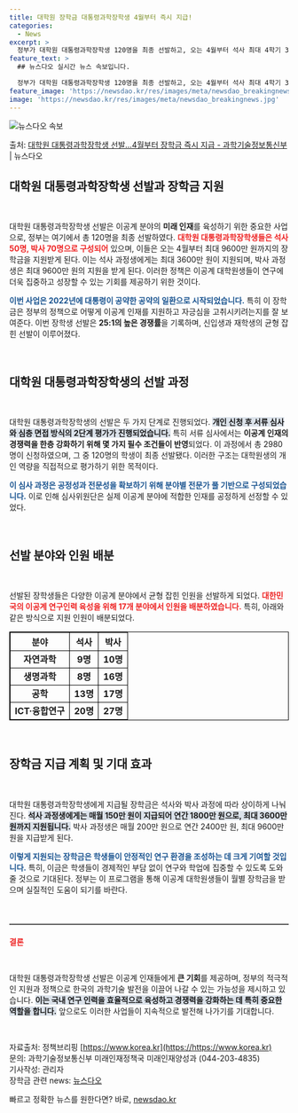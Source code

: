```yaml
---
title: 대학원 장학금 대통령과학장학생 4월부터 즉시 지급!
categories:
  - News
excerpt: >
  정부가 대학원 대통령과학장학생 120명을 최종 선발하고, 오는 4월부터 석사 최대 4학기 3600만원, 박사…
feature_text: >
  ## 뉴스다오 실시간 뉴스 속보입니다.

  정부가 대학원 대통령과학장학생 120명을 최종 선발하고, 오는 4월부터 석사 최대 4학기 3600만원, 박사…
feature_image: 'https://newsdao.kr/res/images/meta/newsdao_breakingnews.jpg'
image: 'https://newsdao.kr/res/images/meta/newsdao_breakingnews.jpg'
---
```


![뉴스다오 속보](https://newsdao.kr/res/images/meta/newsdao_breakingnews.jpg)

<p>출처: <a href="https://newsdao.kr/3538" rel="dofollow">대학원 대통령과학장학생 선발…4월부터 장학금 즉시 지급 - 과학기술정보통신부</a> | 뉴스다오</p>

<h2 data-ke-size="size26">대학원 대통령과학장학생 선발과 장학금 지원</h2>

<p data-ke-size="size16">&nbsp;</p>

대학원 대통령과학장학생 선발은 이공계 분야의 **미래 인재**를 육성하기 위한 중요한 사업으로, 정부는 여기에서 총 120명을 최종 선발하였다. <b><span style="color: #ee2323;">대학원 대통령과학장학생들은 석사 50명, 박사 70명으로 구성되어</span></b> 있으며, 이들은 오는 4월부터 최대 9600만 원까지의 장학금을 지원받게 된다. 이는 석사 과정생에게는 최대 3600만 원이 지원되며, 박사 과정생은 최대 9600만 원의 지원을 받게 된다. 이러한 정책은 이공계 대학원생들이 연구에 더욱 집중하고 성장할 수 있는 기회를 제공하기 위한 것이다. 

<b><span style="color: #1a5490;">이번 사업은 2022년에 대통령이 공약한 공약의 일환으로 시작되었습니다.</span></b> 특히 이 장학금은 정부의 정책으로 어떻게 이공계 인재를 지원하고 자긍심을 고취시키려는지를 잘 보여준다. 이번 장학생 선발은 **25:1의 높은 경쟁률**을 기록하며, 신입생과 재학생의 균형 잡힌 선발이 이루어졌다.

<p data-ke-size="size16">&nbsp;</p>

<h2 data-ke-size="size26">대학원 대통령과학장학생의 선발 과정</h2>

<p data-ke-size="size16">&nbsp;</p>

대학원 대통령과학장학생의 선발은 두 가지 단계로 진행되었다. <b><span style="background-color: #21538527;">개인 신청 후 서류 심사와 심층 면접 방식의 2단계 평가가 진행되었습니다.</span></b> 특히 서류 심사에서는 **이공계 인재의 경쟁력을 한층 강화하기 위해 몇 가지 필수 조건들이 반영**되었다. 이 과정에서 총 2980명이 신청하였으며, 그 중 120명의 학생이 최종 선발됐다. 이러한 구조는 대학원생의 개인 역량을 직접적으로 평가하기 위한 목적이다.

<b><span style="color: #1a5490;">이 심사 과정은 공정성과 전문성을 확보하기 위해 분야별 전문가 풀 기반으로 구성되었습니다.</span></b> 이로 인해 심사위원단은 실제 이공계 분야에 적합한 인재를 공정하게 선정할 수 있었다.

<p data-ke-size="size16">&nbsp;</p>

<h2 data-ke-size="size26">선발 분야와 인원 배분</h2>

<p data-ke-size="size16">&nbsp;</p>

선발된 장학생들은 다양한 이공계 분야에서 균형 잡힌 인원을 선발하게 되었다. <b><span style="color: #ee2323;">대한민국의 이공계 연구인력 육성을 위해 17개 분야에서 인원을 배분하였습니다.</span></b> 특히, 아래와 같은 방식으로 지원 인원이 배분되었다.

<table style="width: 100%; border-collapse: collapse; border: 1px solid black;">
  <tr>
    <th style="text-align: center; height: 30px; border: 1px solid black;">분야</th>
    <th style="text-align: center; height: 30px; border: 1px solid black;">석사</th>
    <th style="text-align: center; height: 30px; border: 1px solid black;">박사</th>
  </tr>
  <tr>
    <td style="text-align: center; height: 30px; border: 1px solid black;"><b>자연과학</b></td>
    <td style="text-align: center; height: 30px; border: 1px solid black;"><b>9명</b></td>
    <td style="text-align: center; height: 30px; border: 1px solid black;"><b>10명</b></td>
  </tr>
  <tr>
    <td style="text-align: center; height: 30px; border: 1px solid black;"><b>생명과학</b></td>
    <td style="text-align: center; height: 30px; border: 1px solid black;"><b>8명</b></td>
    <td style="text-align: center; height: 30px; border: 1px solid black;"><b>16명</b></td>
  </tr>
  <tr>
    <td style="text-align: center; height: 30px; border: 1px solid black;"><b>공학</b></td>
    <td style="text-align: center; height: 30px; border: 1px solid black;"><b>13명</b></td>
    <td style="text-align: center; height: 30px; border: 1px solid black;"><b>17명</b></td>
  </tr>
  <tr>
    <td style="text-align: center; height: 30px; border: 1px solid black;"><b>ICT·융합연구</b></td>
    <td style="text-align: center; height: 30px; border: 1px solid black;"><b>20명</b></td>
    <td style="text-align: center; height: 30px; border: 1px solid black;"><b>27명</b></td>
  </tr>
</table>

<p data-ke-size="size16">&nbsp;</p>

<h2 data-ke-size="size26">장학금 지급 계획 및 기대 효과</h2>

<p data-ke-size="size16">&nbsp;</p>

대학원 대통령과학장학생에게 지급될 장학금은 석사와 박사 과정에 따라 상이하게 나눠진다. <b><span style="background-color: #21538527;">석사 과정생에게는 매월 150만 원이 지급되어 연간 1800만 원으로, 최대 3600만 원까지 지원됩니다.</span></b> 박사 과정생은 매월 200만 원으로 연간 2400만 원, 최대 9600만 원을 지급받게 된다. 

<b><span style="color: #1a5490;">이렇게 지원되는 장학금은 학생들이 **안정적인 연구 환경**을 조성하는 데 크게 기여할 것입니다.</span></b> 특히, 이금은 학생들이 경제적인 부담 없이 연구와 학업에 집중할 수 있도록 도와줄 것으로 기대된다. 정부는 이 프로그램을 통해 이공계 대학원생들이 월별 장학금을 받으며 실질적인 도움이 되기를 바란다.

<p data-ke-size="size16">&nbsp;</p>

<hr style="border-top: 2px solid #aaa; margin: 20px 0;">

<b><span style="color: #ee2323;">결론</span></b>

<p data-ke-size="size16">&nbsp;</p>

대학원 대통령과학장학생 선발은 이공계 인재들에게 **큰 기회**를 제공하며, 정부의 적극적인 지원과 정책으로 한국의 과학기술 발전을 이끌어 나갈 수 있는 가능성을 제시하고 있습니다. <b><span style="background-color: #21538527;">이는 국내 연구 인력을 효율적으로 육성하고 경쟁력을 강화하는 데 특히 중요한 역할을 합니다.</span></b> 앞으로도 이러한 사업들이 지속적으로 발전해 나가기를 기대합니다.

<p data-ke-size="size16">&nbsp;</p>

자료출처: 정책브리핑 [https://www.korea.kr](https://https://www.korea.kr)  
문의: 과학기술정보통신부 미래인재정책국 미래인재양성과 (044-203-4835)  
기사작성: 관리자  
장학금 관련 news: [뉴스다오](https://newsdao.kr/3538) 

빠르고 정확한 뉴스를 원한다면? 바로, <a href="https://newsdao.kr" rel="dofollow">newsdao.kr</a>



